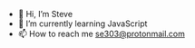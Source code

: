 - 👋 Hi, I’m Steve
- 🌱 I’m currently learning JavaScript  
- 📫 How to reach me se303@protonmail.com

<!---
se303/se303 is a ✨ special ✨ repository because its `README.md` (this file) appears on your GitHub profile.
You can click the Preview link to take a look at your changes.
--->
